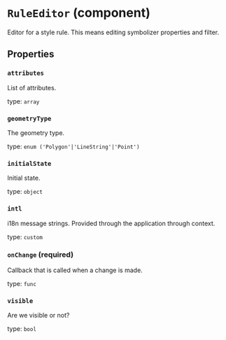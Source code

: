 `RuleEditor` (component)
========================

Editor for a style rule. This means editing symbolizer properties and filter.

Properties
----------

### `attributes`

List of attributes.

type: `array`


### `geometryType`

The geometry type.

type: `enum ('Polygon'|'LineString'|'Point')`


### `initialState`

Initial state.

type: `object`


### `intl`

i18n message strings. Provided through the application through context.

type: `custom`


### `onChange` (required)

Callback that is called when a change is made.

type: `func`


### `visible`

Are we visible or not?

type: `bool`

